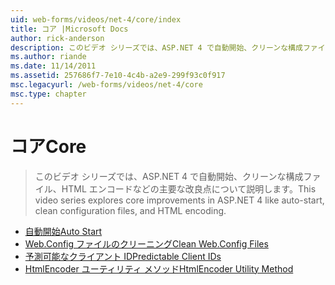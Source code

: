 ```yaml
---
uid: web-forms/videos/net-4/core/index
title: コア |Microsoft Docs
author: rick-anderson
description: このビデオ シリーズでは、ASP.NET 4 で自動開始、クリーンな構成ファイル、HTML エンコードなどの主要な改良点について説明します。
ms.author: riande
ms.date: 11/14/2011
ms.assetid: 257686f7-7e10-4c4b-a2e9-299f93c0f917
msc.legacyurl: /web-forms/videos/net-4/core
msc.type: chapter
---
```

<a name="core"></a><span data-ttu-id="e2992-103">コア</span><span class="sxs-lookup"><span data-stu-id="e2992-103">Core</span></span>
====================
> <span data-ttu-id="e2992-104">このビデオ シリーズでは、ASP.NET 4 で自動開始、クリーンな構成ファイル、HTML エンコードなどの主要な改良点について説明します。</span><span class="sxs-lookup"><span data-stu-id="e2992-104">This video series explores core improvements in ASP.NET 4 like auto-start, clean configuration files, and HTML encoding.</span></span>


- [<span data-ttu-id="e2992-105">自動開始</span><span class="sxs-lookup"><span data-stu-id="e2992-105">Auto Start</span></span>](aspnet-4-quick-hit-auto-start.md)
- [<span data-ttu-id="e2992-106">Web.Config ファイルのクリーニング</span><span class="sxs-lookup"><span data-stu-id="e2992-106">Clean Web.Config Files</span></span>](aspnet-4-quick-hit-clean-webconfig-files.md)
- [<span data-ttu-id="e2992-107">予測可能なクライアント ID</span><span class="sxs-lookup"><span data-stu-id="e2992-107">Predictable Client IDs</span></span>](aspnet-4-quick-hit-predictable-client-ids.md)
- [<span data-ttu-id="e2992-108">HtmlEncoder ユーティリティ メソッド</span><span class="sxs-lookup"><span data-stu-id="e2992-108">HtmlEncoder Utility Method</span></span>](aspnet-4-quick-hit-the-htmlencoder-utility-method.md)
